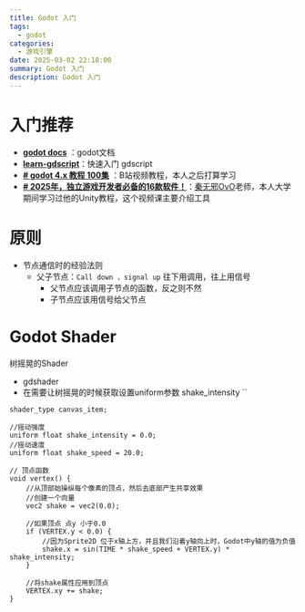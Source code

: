 ```yaml
---
title: Godot 入门
tags:
  - godot
categories:
  - 游戏引擎
date: 2025-03-02 22:18:00
summary: Godot 入门
description: Godot 入门
---
```


# 入门推荐

- **[godot docs](https://docs.godotengine.org/zh-cn/4.x/index.html)** ：godot文档
- **[learn-gdscript](https://github.com/GDQuest/learn-gdscript)**：快速入门 gdscript
- **[# godot 4.x 教程 100集](https://www.bilibili.com/video/BV14Y411h7Po/?spm_id_from=333.1387.favlist.content.click&vd_source=fb3505db9b87542728213f28843a6d74)** ：B站视频教程，本人之后打算学习
- **[# 2025年，独立游戏开发者必备的16款软件！](https://www.bilibili.com/video/BV1ytrpY7Emm/?spm_id_from=333.1387.homepage.video_card.click)**：[秦无邪OvO](https://space.bilibili.com/335835274)老师，本人大学期间学习过他的Unity教程，这个视频课主要介绍工具


# 原则


- 节点通信时的经验法则 
	- 父子节点：`Call down ，signal up`  往下用调用，往上用信号
		- 父节点应该调用子节点的函数，反之则不然
		- 子节点应该用信号给父节点



# Godot Shader

树摇晃的Shader
- gdshader
- 在需要让树摇晃的时候获取设置uniform参数 shake_intensity ``
```gdshader
shader_type canvas_item;

//摇动强度
uniform float shake_intensity = 0.0;
//摇动速度
uniform float shake_speed = 20.0;

// 顶点函数
void vertex() {
	//从顶部始操纵每个像素的顶点，然后去底部产生共享效果
	//创建一个向量
	vec2 shake = vec2(0.0);
	
	//如果顶点 点y 小于0.0
	if (VERTEX.y < 0.0) {
		//因为Sprite2D 位于x轴上方，并且我们沿着y轴向上时，Godot中y轴的值为负值
		shake.x = sin(TIME * shake_speed + VERTEX.y) * shake_intensity;
	}
	
	//将shake属性应用到顶点
	VERTEX.xy += shake;
}

```